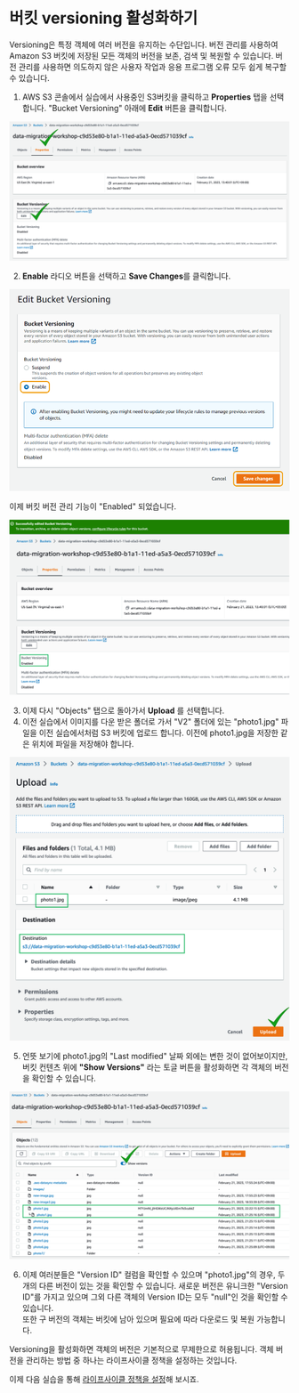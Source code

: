 # 버킷 versioning 활성화하기

Versioning은 특정 객체에 여러 버전을 유지하는 수단입니다. 버전 관리를 사용하여 Amazon S3 버킷에 저장된 모든 객체의 버전을 보존, 검색 및 복원할 수 있습니다. 버전 관리를 사용하면 의도하지 않은 사용자 작업과 응용 프로그램 오류 모두 쉽게 복구할 수 있습니다.

1. AWS S3 콘솔에서 실습에서 사용중인 S3버킷을 클릭하고 **Properties** 탭을 선택합니다. "Bucket Versioning" 아래에 **Edit** 버튼을 클릭합니다.

![6-3-1](../../images/6-3-1.png)

2. **Enable** 라디오 버튼을 선택하고 **Save Changes**를 클릭합니다.

![6-3-2](../../images/6-3-2.png)

이제 버킷 버전 관리 기능이 "Enabled" 되었습니다.

![6-3-3](../../images/6-3-3.png)

3. 이제 다시 "Objects" 탭으로 돌아가서 **Upload** 를 선택합니다.
4. 이전 실습에서 이미지를 다운 받은 폴더로 가서 "V2" 폴더에 있는 "photo1.jpg" 파일을 이전 실습에서처럼 S3 버킷에 업로드 합니다. 이전에 photo1.jpg을 저장한 같은 위치에 파일을 저장해야 합니다.

![6-3-4](../../images/6-3-4.png)

5. 언뜻 보기에 photo1.jpg의 "Last modified" 날짜 외에는 변한 것이 없어보이지만, 버킷 컨텐츠 위에 **"Show Versions"** 라는 토글 버튼을 활성화하면 각 객체의 버전을 확인할 수 있습니다.

![6-3-5](../../images/6-3-5.png)

6. 이제 여러분들은 "Version ID" 컬럼을 확인할 수 있으며 "photo1.jpg"의 경우, 두 개의 다른 버전이 있는 것을 확인할 수 있습니다. 새로운 버전은 유니크한 "Version ID"를 가지고 있으며 그외 다른 객체의 Version ID는 모두 "null"인 것을 확인할 수 있습니다.\
   또한 구 버전의 객체는 버킷에 남아 있으며 필요에 따라 다운로드 및 복원 가능합니다.

Versioning을 활성화하면 객체의 버전은 기본적으로 무제한으로 허용됩니다. 객체 버전을 관리하는 방법 중 하나는 라이프사이클 정책을 설정하는 것입니다.

이제 다음 실습을 통해 [라이프사이클 정책을 설정](/detail/module6/s3-4.md)해 보시죠.
